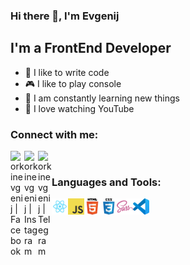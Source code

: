 ### Hi there 👋, I'm Evgenij


## I'm a FrontEnd Developer
- 💪 I like to write code
- 🎮 I like to play console
- 🥅 I am constantly learning new things
- 📼 I love watching YouTube  

### Connect with me:

[<img align="left" alt="orkinevgenij | Facebook" width="22px" src="https://cdn.icon-icons.com/icons2/642/PNG/512/facebook_icon-icons.com_59205.png" />][facebook]
[<img align="left" alt="orkinevgenij | Instagram" width="22px" src="https://cdn.icon-icons.com/icons2/1211/PNG/512/1491580635-yumminkysocialmedia26_83102.png" />][instagram][<img align="left" alt="orkinevgenij | Telegram" width="22px" src="https://cdn.icon-icons.com/icons2/2232/PNG/512/telegram_logo_icon_134592.png" />][telegram]



<br />

### Languages and Tools:

<img align="left" alt="React" width="26px" src="https://raw.githubusercontent.com/github/explore/80688e429a7d4ef2fca1e82350fe8e3517d3494d/topics/react/react.png" />
<img align="left" alt="JavaScript" width="26px" src="https://raw.githubusercontent.com/github/explore/80688e429a7d4ef2fca1e82350fe8e3517d3494d/topics/javascript/javascript.png" />
<img align="left" alt="HTML5" width="26px" src="https://raw.githubusercontent.com/github/explore/80688e429a7d4ef2fca1e82350fe8e3517d3494d/topics/html/html.png" />
<img align="left" alt="CSS3" width="26px" src="https://raw.githubusercontent.com/github/explore/80688e429a7d4ef2fca1e82350fe8e3517d3494d/topics/css/css.png" />

<img align="left" alt="Sass" width="26px" src="https://raw.githubusercontent.com/github/explore/80688e429a7d4ef2fca1e82350fe8e3517d3494d/topics/sass/sass.png" />
<img align="left" alt="Visual Studio Code" width="26px" src="https://raw.githubusercontent.com/github/explore/80688e429a7d4ef2fca1e82350fe8e3517d3494d/topics/visual-studio-code/visual-studio-code.png" />


<br />
<br />




[instagram]: https://www.instagram.com/corvaxv/
[facebook]: https://www.facebook.com/orkinevgenij/
[telegram]: https://telegram.me/orkinevgenij
